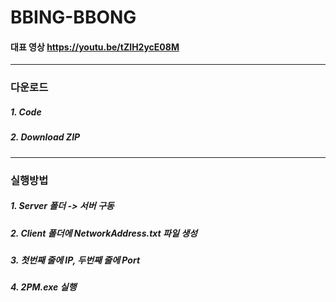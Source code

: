 # BBING-BBONG

#### 대표 영상 <https://youtu.be/tZIH2ycE08M>
- - -
### 다운로드
##### 1. Code
##### 2. Download ZIP
- - -
### 실행방법
##### 1. Server 폴더 -> 서버 구동
##### 2. Client 폴더에 NetworkAddress.txt 파일 생성
##### 3. 첫번째 줄에 IP, 두번째 줄에 Port
##### 4. 2PM.exe 실행
